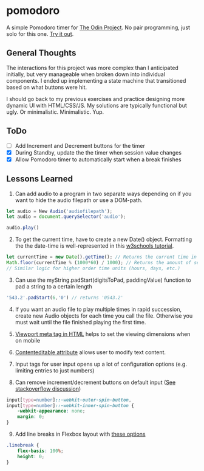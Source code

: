 # pomodoro

A simple Pomodoro timer for [The Odin Project](https://www.theodinproject.com/courses/web-development-101/lessons/pairing-project). No pair programming, just solo for this one.  [Try it out](https://vitsenyl.github.io/pomodoro/).

## General Thoughts
The interactions for this project was more complex than I anticipated initially, but very manageable when broken down into individual components. I ended up implementing a state machine that transitioned based on what buttons were hit. 

I should go back to my previous exercises and practice designing more dynamic UI with HTML/CSS/JS. My solutions are typically functional but ugly. Or minimalistic. Minimalistic. Yup. 

## ToDo
- [ ] Add Increment and Decrement buttons for the timer
- [x] During Standby, update the the timer when session value changes
- [x] Allow Pomodoro timer to automatically start when a break finishes

## Lessons Learned
1. Can add audio to a program in two separate ways depending on if you want to hide the audio filepath or use a DOM-path.
```javascript
let audio = New Audio('audiofilepath');
let audio = document.querySelector('audio');

audio.play()
```
2. To get the current time, have to create a new Date() object. Formatting the the date-time is well-represented in this [w3schools tutorial](https://www.w3schools.com/howto/howto_js_countdown.asp). 
```javascript
let currentTime = new Date().getTime(); // Returns the current time in ms
Math.floor(currentTime % (1000*60) / 1000); // Returns the amount of seconds as an integer
// Similar logic for higher order time units (hours, days, etc.)
```
3. Can use the myString.padStart(digitsToPad, paddingValue) function to pad a string to a certain length
```javascript
'543.2'.padStart(6,'0') // returns '0543.2'
```
4. If you want an audio file to play multiple times in rapid succession, create new Audio objects for each time you call the file. Otherwise you must wait until the file finished playing the first time. 

5. [Viewport meta tag in HTML](https://developer.mozilla.org/en-US/docs/Mozilla/Mobile/Viewport_meta_tag) helps to set the viewing dimensions when on mobile
6. [Contenteditable attribute](https://developer.mozilla.org/en-US/docs/Web/Guide/HTML/Editable_content) allows user to modify text content.
7. Input tags for user input opens up a lot of configuration options (e.g. limiting entries to just numbers) 
8. Can remove increment/decrement buttons on default input ([See stackoverflow discussion](https://stackoverflow.com/questions/40690284/remove-increment-and-decrement-icon-from-input-field))
```css
input[type=number]::-webkit-outer-spin-button,
input[type=number]::-webkit-inner-spin-button {
    -webkit-appearance: none;
    margin: 0;
}
```
9. Add line breaks in Flexbox layout with [these options](https://tobiasahlin.com/blog/flexbox-break-to-new-row/)
```css
.linebreak {
    flex-basis: 100%;
    height: 0;
}
```
